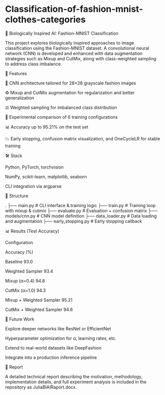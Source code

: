 # Classification-of-fashion-mnist-clothes-categories
🧠 Biologically Inspired AI: Fashion-MNIST Classification

This project explores biologically inspired approaches to image classification using the Fashion-MNIST dataset. A convolutional neural network (CNN) is developed and enhanced with data augmentation strategies such as Mixup and CutMix, along with class-weighted sampling to address class imbalance.

🚀 Features

🧹 CNN architecture tailored for 28×28 grayscale fashion images

♻️ Mixup and CutMix augmentation for regularization and better generalization

⚖️ Weighted sampling for imbalanced class distribution

🧪 Experimental comparison of 6 training configurations

📊 Accuracy up to 95.21% on the test set

📉 Early stopping, confusion matrix visualization, and OneCycleLR for stable training

🛠️ Stack

Python, PyTorch, torchvision

NumPy, scikit-learn, matplotlib, seaborn

CLI integration via argparse

📁 Structure

.
├── main.py                # CLI interface & training logic
├── train.py               # Training loop with mixup & cutmix
├── evaluate.py            # Evaluation + confusion matrix
├── models/cnn.py          # CNN model definition
├── data_loader.py         # Data loading and augmentation
├── early_stopping.py      # Early stopping callback

📊 Results (Test Accuracy)

Configuration

Accuracy (%)

Baseline 93.0

Weighted Sampler 93.4

Mixup (α=0.4) 94.8

CutMix (α=1.0) 94.3

Mixup + Weighted Sampler 95.21

CutMix + Weighted Sampler 94.6

📌 Future Work

Explore deeper networks like ResNet or EfficientNet

Hyperparameter optimization for α, learning rates, etc.

Extend to real-world datasets like DeepFashion

Integrate into a production inference pipeline

📌 Report

A detailed technical report describing the motivation, methodology, implementation details, and full experiment analysis is included in the repository as JuliaBIAIRaport.docx.

